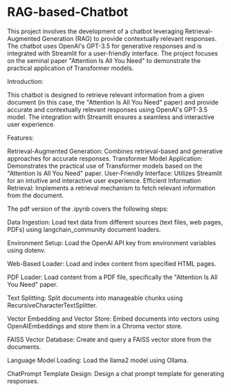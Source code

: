 # RAG-based-Chatbot

This project involves the development of a chatbot leveraging Retrieval-Augmented Generation (RAG) to provide contextually relevant responses. The chatbot uses OpenAI's GPT-3.5 for generative responses and is integrated with Streamlit for a user-friendly interface. The project focuses on the seminal paper "Attention Is All You Need" to demonstrate the practical application of Transformer models.

Introduction:

This chatbot is designed to retrieve relevant information from a given document (in this case, the "Attention Is All You Need" paper) and provide accurate and contextually relevant responses using OpenAI's GPT-3.5 model. The integration with Streamlit ensures a seamless and interactive user experience.

Features:

Retrieval-Augmented Generation: Combines retrieval-based and generative approaches for accurate responses.
Transformer Model Application: Demonstrates the practical use of Transformer models based on the "Attention Is All You Need" paper.
User-Friendly Interface: Utilizes Streamlit for an intuitive and interactive user experience.
Efficient Information Retrieval: Implements a retrieval mechanism to fetch relevant information from the document.

The pdf version of the .ipynb covers the following steps:

Data Ingestion: Load text data from different sources (text files, web pages, PDFs) using langchain_community document loaders.

Environment Setup: Load the OpenAI API key from environment variables using dotenv.

Web-Based Loader: Load and index content from specified HTML pages.

PDF Loader: Load content from a PDF file, specifically the "Attention Is All You Need" paper.

Text Splitting: Split documents into manageable chunks using RecursiveCharacterTextSplitter.

Vector Embedding and Vector Store: Embed documents into vectors using OpenAIEmbeddings and store them in a Chroma vector store.

FAISS Vector Database: Create and query a FAISS vector store from the documents.

Language Model Loading: Load the llama2 model using Ollama.

ChatPrompt Template Design: Design a chat prompt template for generating responses.
